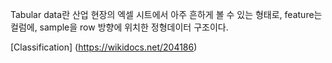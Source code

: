 Tabular data란 산업 현장의 엑셀 시트에서 아주 흔하게 볼 수 있는 형태로, feature는 컬럼에, sample을 row 방향에 위치한 정형데이터 구조이다.

[Classification]
(https://wikidocs.net/204186)
